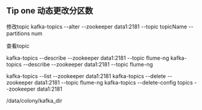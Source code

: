 ## Tip one 动态更改分区数

修改topic
kafka-topics --alter --zookeeper data1:2181 --topic  topicName --partitions num

查看topic

kafka-topics --describe --zookeeper data1:2181 --topic flume-ng
kafka-topics --describe --zookeeper data1:2181 --topic flume-ng


kafka-topics --list --zookeeper data1:2181
kafka-topics --delete --zookeeper data1:2181  --topic flume-ng
kafka-topics --delete-config topics --zookeeper data1:2181  





/data/colony/kafka_dir
